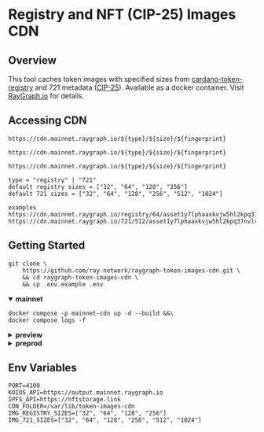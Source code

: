 # Registry and NFT (CIP-25) Images CDN

## Overview
This tool caches token images with specified sizes from [cardano-token-registry](https://github.com/cardano-foundation/cardano-token-registry) and 721 metadata ([CIP-25](https://cips.cardano.org/cips/cip25/)). Available as a docker container. Visit [RayGraph.io](https://raygraph.io) for details.

## Accessing CDN
``` console
https://cdn.mainnet.raygraph.io/${type}/${size}/${fingerprint}
```
``` console
https://cdn.mainnet.raygraph.io/${type}/${size}/${fingerprint}
```
``` console
https://cdn.mainnet.raygraph.io/${type}/${size}/${fingerprint}
```
``` console
type = "registry" | "721"
default registry sizes = ["32", "64", "128", "256"]
default 721 sizes = ["32", "64", "128", "256", "512", "1024"]

examples
https://cdn.mainnet.raygraph.io/registry/64/asset1y7lphaaxkvjw5hl2kpq37nvlvg09qfqsh4qyme
https://cdn.mainnet.raygraph.io/721/512/asset1y7lphaaxkvjw5hl2kpq37nvlvg09qfqsh4qyme
```

## Getting Started
``` console
git clone \
    https://github.com/ray-network/raygraph-token-images-cdn.git \
    && cd raygraph-token-images-cdn \
    && cp .env.example .env
```
<details open>
  <summary><b>mainnet</b></summary>
  
``` console
docker compose -p mainnet-cdn up -d --build &&\
docker compose logs -f
```
</details>

<details>
  <summary><b>preview</b></summary>
  
``` console
PORT=4101 \
KOIOS_API="https://output.preview.raygraph.io" \
docker compose -p preview-cdn up -d --build &&\
docker compose logs -f
```
</details>

<details>
  <summary><b>preprod</b></summary>
  
``` console
PORT=4102 \
KOIOS_API="https://output.preprod.raygraph.io" \
docker compose -p preprod-cdn up -d --build &&\
docker compose logs -f
```
</details>

## Env Variables
``` env
PORT=4100
KOIOS_API=https://output.mainnet.raygraph.io
IPFS_API=https://nftstorage.link
CDN_FOLDER=/var/lib/token-images-cdn
IMG_REGISTRY_SIZES=["32", "64", "128", "256"]
IMG_721_SIZES=["32", "64", "128", "256", "512", "1024"]
```
